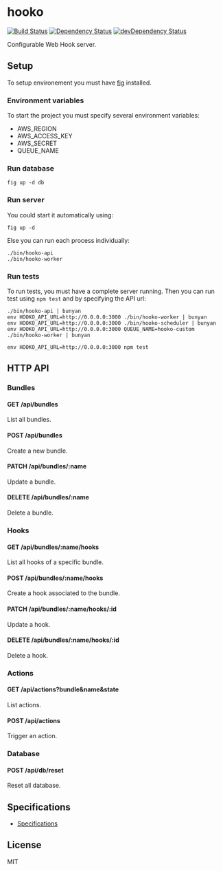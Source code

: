 # hooko

[![Build Status](https://travis-ci.org/fidemapps/hooko.svg?branch=master)](https://travis-ci.org/fidemapps/hooko)
[![Dependency Status](https://david-dm.org/fidemapps/hooko.svg?theme=shields.io)](https://david-dm.org/fidemapps/hooko)
[![devDependency Status](https://david-dm.org/fidemapps/hooko/dev-status.svg?theme=shields.io)](https://david-dm.org/fidemapps/hooko#info=devDependencies)

Configurable Web Hook server.

## Setup

To setup environement you must have [fig](http://www.fig.sh/) installed.

### Environment variables

To start the project you must specify several environment variables:

- AWS_REGION
- AWS_ACCESS_KEY
- AWS_SECRET
- QUEUE_NAME

### Run database

```
fig up -d db
```

### Run server

You could start it automatically using:

```
fig up -d
```

Else you can run each process individually:

```
./bin/hooko-api
./bin/hooko-worker
```

### Run tests

To run tests, you must have a complete server running. Then you can run test using `npm test` and by specifying the API url:

```
./bin/hooko-api | bunyan
env HOOKO_API_URL=http://0.0.0.0:3000 ./bin/hooko-worker | bunyan
env HOOKO_API_URL=http://0.0.0.0:3000 ./bin/hooko-scheduler | bunyan
env HOOKO_API_URL=http://0.0.0.0:3000 QUEUE_NAME=hooko-custom ./bin/hooko-worker | bunyan
```

```
env HOOKO_API_URL=http://0.0.0.0:3000 npm test
```

## HTTP API

### Bundles

#### GET /api/bundles

List all bundles.

#### POST /api/bundles

Create a new bundle.

#### PATCH /api/bundles/:name

Update a bundle.

#### DELETE /api/bundles/:name

Delete a bundle.

### Hooks

#### GET /api/bundles/:name/hooks

List all hooks of a specific bundle.

#### POST /api/bundles/:name/hooks

Create a hook associated to the bundle.

#### PATCH /api/bundles/:name/hooks/:id

Update a hook.

#### DELETE /api/bundles/:name/hooks/:id

Delete a hook.

### Actions

#### GET /api/actions?bundle&name&state

List actions.

#### POST /api/actions

Trigger an action.

### Database

#### POST /api/db/reset

Reset all database.

## Specifications

- [Specifications](https://docs.google.com/document/d/1gWVtMaKpx0KGD6qQz9thlCWgTTffryhS4xJAEbo4Keg/edit?usp=sharing)

## License

MIT
